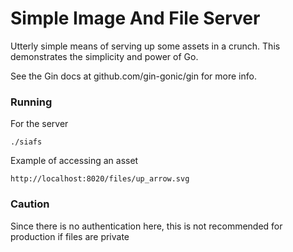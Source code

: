 # Simple Image And File Server

Utterly simple means of serving up some assets in a crunch.
This demonstrates the simplicity and power of Go.

See the Gin docs at github.com/gin-gonic/gin for more info.

### Running

For the server

    ./siafs
    
Example of accessing an asset

    http://localhost:8020/files/up_arrow.svg

### Caution

Since there is no authentication here, this is not recommended for production if files are private